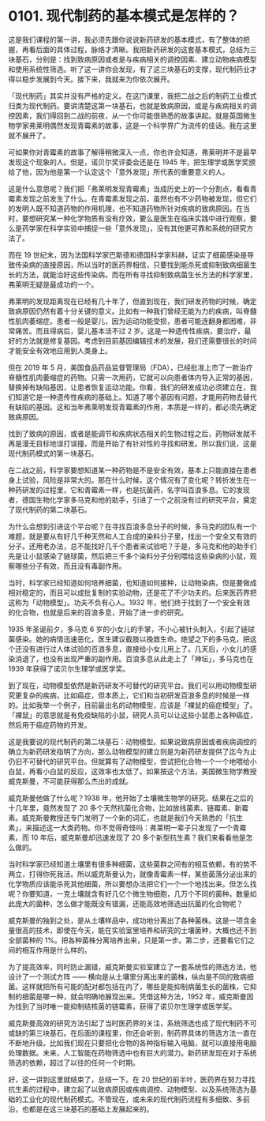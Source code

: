 # 0101. 现代制药的基本模式是怎样的？

这是我们课程的第一讲，我必须先跟你说说新药研发的基本模式，有了整体的把握，再看后面的具体过程，脉络才清晰。我把新药研发的这套基本模式，总结为三块基石，分别是：找到致病原因或者是与疾病相关的调控因素、建立动物疾病模型和使用系统性筛选。听了这一讲你会发现，有了这三块基石的支撑，现代制药业才得以稳步发展到今天。接下来，我就来为你依次展开。

「现代制药」其实并没有严格的定义。在这门课里，我把二战之后的制药工业模式归类为现代制药。要讲清楚这第一块基石，也就是致病原因，或是与疾病相关的调控因素，我们得回到二战的前夜，从一个你可能很熟悉的故事讲起。就是英国微生物学家弗莱明偶然发现青霉素的故事，这是一个科学界广为流传的佳话。我在这里就不展开了。

可如果你对青霉素的故事了解得稍微深入一点，你也许会知道，弗莱明并不是最早发现这个现象的人。但是，诺贝尔奖评委会还是在 1945 年，把生理学或医学奖颁给了他，因为他是第一个认定这个「意外发现」所代表的重要意义的人。

这是什么意思呢？我们把「弗莱明发现青霉素」当成历史上的一个分割点，看看青霉素发现之前发生了什么。在青霉素发现之前，虽然也有不少药物被发现，但它们的发明人既不知道药物的作用机理，也不知道药物所针对疾病的致病原因。在当时，要想研究某一种化学物质有没有疗效，要么是医生在临床实践中进行观察，要么是药学家在科学实验中捕捉一些「意外发现」，没有其他更可靠和系统的研究方法了。

而在 19 世纪末，因为法国科学家巴斯德和德国科学家科赫，证实了细菌感染是导致传染病的直接原因，所以当时的医药界相信，只要找到能杀死或抑制致病细菌生长的方法，就能治好这些传染病。而在所有寻找抑制致病菌生长方法的科学家里，弗莱明无疑是最成功的一个。

弗莱明的发现距离现在已经有几十年了，但直到现在，我们研发药物的时候，确定致病原因仍然有着十分关键的意义。比如有一种我们曾经无能为力的疾病，叫脊髓性肌肉萎缩症。患者一般是婴儿，因为运动功能受损，患者可能连翻身都困难，非常痛苦。而且得病后，婴儿基本活不过 2 岁。这是一种遗传性疾病，要治疗，最好的方法就是修复基因。考虑到目前基因编辑技术的发展，我们还需要很长的时间才能安全有效地应用到人类身上。

但在 2019 年 5 月，美国食品药品监督管理局（FDA），已经批准上市了一款治疗脊髓性肌肉萎缩症的药物。只需一次用药，它就可以向患者体内导入正常的基因，替换掉有缺陷基因，让患者恢复运动功能。你看，我们的研发成功必须建立在，我们知道它是一种遗传性疾病的基础上。知道了哪个基因有问题，才能用药物去替代有缺陷的基因。这和当年弗莱明发现青霉素的作用，本质是一样的，都必须先确定致病原因。

找到了致病的原因，或者是能调节和疾病状态相关的生物过程之后，药物研发就不再是漫无目标地误打误撞，而是开始了有针对性的寻找和研发。所以我们说，这是现代制药模式的第一块基石。

在二战之前，科学家要想知道某一种药物是不是安全有效，基本上只能直接在患者身上试验，风险是非常大的。那在什么时候，这个情况有了变化呢？转折发生在一种药研发的过程里，它和青霉素一样，也是抗菌药，名字叫百浪多息。它的发现者，德国生物化学家多马克和他的助手，引进了一个之前没有过的研究平台，奠定了现代制药的第二块基石。

为什么会想到引进这个平台呢？在寻找百浪多息分子的时候，多马克的团队有一个难题，就是要从有好几千种天然和人工合成的染料分子里，找出一个安全又有效的分子。还用老办法，总不能找好几千个患者来试验吧？于是，多马克和他的助手们先是让小鼠感染了链球菌，然后把三千多个染料分子分别喂给这些染病的小鼠，观察哪些分子有效，而且没有毒副作用。

当时，科学家已经知道如何培养细菌，也知道如何接种，让动物染病，但是要做成相对稳定的，而且可以成批复制的实验动物，还是花了不少功夫的。后来医药界把这称为「动物模型」。功夫不负有心人。1932 年，他们终于找到了一个安全有效的化合物，也就是后来的百浪多息，开始了进一步的研究。

1935 年圣诞前夕，多马克 6 岁的小女儿的手掌，不小心被针头刺入，引起了链球菌感染。她的病情迅速恶化，医生建议截肢以挽救生命。绝望之下的多马克，把这个还没有进行过人体试验的百浪多息，直接给小女儿用上了。几天后，小女儿的感染消退了，也没有出现严重的副作用。百浪多息从此走上了「神坛」，多马克也在 1939 年获得了诺贝尔生理学或医学奖。

到了现在，动物模型依然是新药研发不可替代的研究平台。我们可以用动物模型研究更复杂的疾病，比如癌症，但本质上，它们和当初研发百浪多息的时候是一样的。比如我举一个例子，目前最出名的动物模型，应该是「裸鼠的癌症模型」了。「裸鼠」的意思就是有免疫缺陷的小鼠，研究人员可以让这些小鼠患上各种癌症，然后用于癌症药物的开发。

这是我要说的现代制药的第二块基石：动物模型。如果说致病原因或者疾病调控的确立为新药研发指明了方向，那么动物模型的建立则是为新药研发提供了迄今为止仍旧不可替代的研究平台。但就算有了动物模型，尝试把化合物一个一个地喂给小白鼠，再看小白鼠的反应，这效率也太低了。如果按这个方法，美国微生物学教授威克斯曼，不可能获得那么杰出的成就。

威克斯曼他做了什么呢？1938 年，他开始了土壤微生物学的研究。结果在之后的十几年里，竟然发现了 20 多个天然抗菌化合物，比如放线菌素、链霉素、新霉素。威克斯曼教授还专门发明了一个新的词汇，也就是我们今天熟悉的「抗生素」，来描述这一大类药物。你不觉得奇怪吗：弗莱明一辈子只发现了一个青霉素，而 10 年后，威克斯曼却迅速发现了 20 多个新型抗生素？我们来看看他是怎么做的。

当时科学家已经知道土壤里有很多种细菌，这些菌群之间有的相互依赖，有的势不两立，打得你死我活。所以威克斯曼认为，就像青霉素一样，某些菌落分泌出来的化学物质应该能杀死其他细菌，所以要想办法把它们一个一个地找出来。但怎么找呢？你要知道，一克土壤就含有好几亿个微生物细胞，几万个不同的菌种。数量如此庞大的菌种，怎么做才能既没有错漏，还能高效地筛选出抗菌的化合物呢？

威克斯曼的独到之处，是从土壤样品中，成功地分离出了各种菌株。这是一项含金量很高的技术，即使在今天，能在实验室里培养和研究的土壤菌种，大概也还不到全部菌种的 1%。把各种菌株分离培养出来，只是第一步。第二步，还要看它们之间的相互作用是什么样的。

为了提高效率，同时防止漏错，威克斯曼实验室建立了一套系统性的筛选方法，他设计了一个测试方阵 —— 横向是从土壤里分离出来的菌株，纵向是不同的致病细菌。这样就把所有可能的配对都包括在内了，哪些是能抑制病菌生长的菌株，它抑制的细菌是哪一种，就会明确地展现出来。凭借这种方法，1952 年，威克斯曼因为找到了当时唯一能抑制结核菌的链霉素，获得了诺贝尔生理学或医学奖。

威克斯曼高效的研究方法引起了当时医药界的关注，系统筛选也成了现代制药不可或缺的第三块基石。在后面的课程里，你还会听到，制药界具体的筛选方法一直在不断地升级。比如我们现在只要把化合物的各种指标输入电脑，就可以直接用电脑处理数据。未来，人工智能在药物筛选中也有巨大的潜力。新药研发现在对于系统筛选的依赖，超过了以往的任何一个时期。

好，这一讲到这里就结束了，总结一下。在 20 世纪的前半叶，医药界在努力寻找抗生素的过程中，建立起了以致病原因或疾病调控、动物模型、以及系统筛选为基础的工业化的现代制药模式。不管现在，或未来的现代制药流程有多细致、多前沿，也都是在这三块基石的基础上发展起来的。